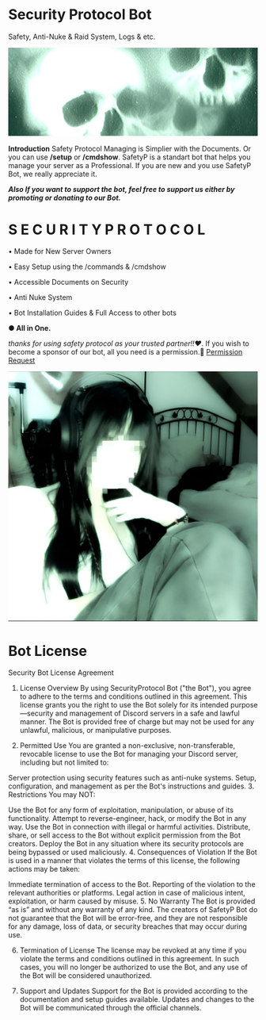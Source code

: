 # Security Protocol Bot
Safety, Anti-Nuke & Raid System, Logs & etc.

![Safety Banner](https://raw.githubusercontent.com/vncuu/security/main/safetybanner.png)

**Introduction** Safety Protocol Managing is Simplier with the Documents. Or you can use **/setup** or **/cmdshow**.
SafetyP is a standart bot that helps you manage your server as a Professional. If you are new and you use SafetyP Bot, we really appreciate it. 

__*Also If you want to support the bot, feel free to support us either by promoting or donating to our Bot.*__


# **S E C U R I T Y       P R O T O C O L**

• Made for New Server Owners

• Easy Setup using the /commands & /cmdshow

• Accessible Documents on Security

• Anti Nuke System

• Bot Installation Guides & Full Access to other bots

**● All in One.**

*thanks for using safety protocol as your trusted partner!!❤️*. If you wish to become a sponsor of our bot, all you need is a permission.🔗 [Permission Request]([https://vncuu.github.io/Security/](https://discord.com/channels/1339675853281427557/1339927313420386377))

![SafetyP](safetyp.png)

# **Bot License**
Security Bot License Agreement

1. License Overview By using SecurityProtocol Bot ("the Bot"), you agree to adhere to the terms and conditions outlined in this agreement. This license grants you the right to use the Bot solely for its intended purpose—security and management of Discord servers in a safe and lawful manner. The Bot is provided free of charge but may not be used for any unlawful, malicious, or manipulative purposes.

2. Permitted Use You are granted a non-exclusive, non-transferable, revocable license to use the Bot for managing your Discord server, including but not limited to:

Server protection using security features such as anti-nuke systems.
Setup, configuration, and management as per the Bot's instructions and guides.
3. Restrictions You may NOT:

Use the Bot for any form of exploitation, manipulation, or abuse of its functionality.
Attempt to reverse-engineer, hack, or modify the Bot in any way.
Use the Bot in connection with illegal or harmful activities.
Distribute, share, or sell access to the Bot without explicit permission from the Bot creators.
Deploy the Bot in any situation where its security protocols are being bypassed or used maliciously.
4. Consequences of Violation If the Bot is used in a manner that violates the terms of this license, the following actions may be taken:

Immediate termination of access to the Bot.
Reporting of the violation to the relevant authorities or platforms.
Legal action in case of malicious intent, exploitation, or harm caused by misuse.
5. No Warranty The Bot is provided “as is” and without any warranty of any kind. The creators of SafetyP Bot do not guarantee that the Bot will be error-free, and they are not responsible for any damage, loss of data, or security breaches that may occur during use.

6. Termination of License The license may be revoked at any time if you violate the terms and conditions outlined in this agreement. In such cases, you will no longer be authorized to use the Bot, and any use of the Bot will be considered unauthorized.

7. Support and Updates Support for the Bot is provided according to the documentation and setup guides available. Updates and changes to the Bot will be communicated through the official channels.
